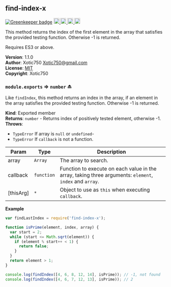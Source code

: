 <a name="module_find-index-x"></a>

## find-index-x

[![Greenkeeper badge](https://badges.greenkeeper.io/Xotic750/find-index-x.svg)](https://greenkeeper.io/)
<a href="https://travis-ci.org/Xotic750/find-index-x"
title="Travis status">
<img
src="https://travis-ci.org/Xotic750/find-index-x.svg?branch=master"
alt="Travis status" height="18">
</a>
<a href="https://david-dm.org/Xotic750/find-index-x"
title="Dependency status">
<img src="https://david-dm.org/Xotic750/find-index-x.svg"
alt="Dependency status" height="18"/>
</a>
<a
href="https://david-dm.org/Xotic750/find-index-x#info=devDependencies"
title="devDependency status">
<img src="https://david-dm.org/Xotic750/find-index-x/dev-status.svg"
alt="devDependency status" height="18"/>
</a>
<a href="https://badge.fury.io/js/find-index-x" title="npm version">
<img src="https://badge.fury.io/js/find-index-x.svg"
alt="npm version" height="18">
</a>

This method returns the index of the first element in the array that satisfies the
provided testing function. Otherwise -1 is returned.

Requires ES3 or above.

**Version**: 1.1.0  
**Author**: Xotic750 <Xotic750@gmail.com>  
**License**: [MIT](&lt;https://opensource.org/licenses/MIT&gt;)  
**Copyright**: Xotic750  
<a name="exp_module_find-index-x--module.exports"></a>

### `module.exports` ⇒ <code>number</code> ⏏
Like `findIndex`, this method returns an index in the array, if an element
in the array satisfies the provided testing function. Otherwise -1 is returned.

**Kind**: Exported member  
**Returns**: <code>number</code> - Returns index of positively tested element, otherwise -1.  
**Throws**:

- <code>TypeError</code> If array is `null` or `undefined`-
- <code>TypeError</code> If `callback` is not a function.


| Param | Type | Description |
| --- | --- | --- |
| array | <code>Array</code> | The array to search. |
| callback | <code>function</code> | Function to execute on each value in the array,  taking three arguments: `element`, `index` and `array`. |
| [thisArg] | <code>\*</code> | Object to use as `this` when executing `callback`. |

**Example**  
```js
var findLastIndex = require('find-index-x');

function isPrime(element, index, array) {
  var start = 2;
  while (start <= Math.sqrt(element)) {
    if (element % start++ < 1) {
      return false;
    }
  }
  return element > 1;
}

console.log(findIndex([4, 6, 8, 12, 14], isPrime)); // -1, not found
console.log(findIndex([4, 6, 7, 12, 13], isPrime)); // 2
```
